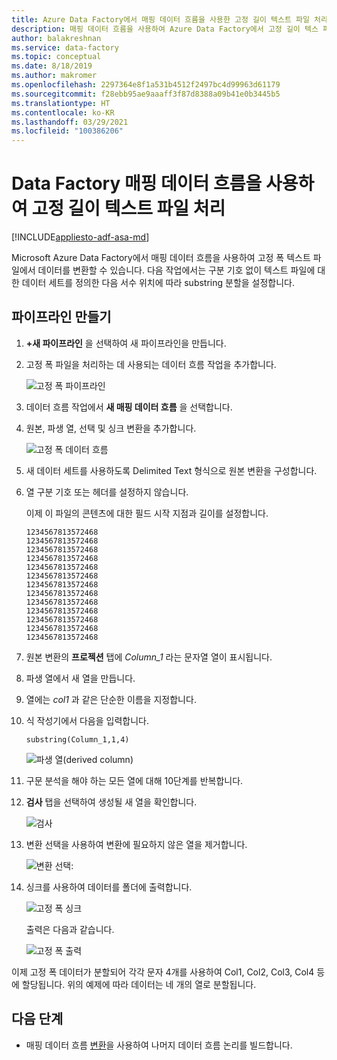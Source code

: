 ```yaml
---
title: Azure Data Factory에서 매핑 데이터 흐름을 사용한 고정 길이 텍스트 파일 처리
description: 매핑 데이터 흐름을 사용하여 Azure Data Factory에서 고정 길이 텍스 파일을 처리하는 방법에 대해 알아보기.
author: balakreshnan
ms.service: data-factory
ms.topic: conceptual
ms.date: 8/18/2019
ms.author: makromer
ms.openlocfilehash: 2297364e8f1a531b4512f2497bc4d99963d61179
ms.sourcegitcommit: f28ebb95ae9aaaff3f87d8388a09b41e0b3445b5
ms.translationtype: HT
ms.contentlocale: ko-KR
ms.lasthandoff: 03/29/2021
ms.locfileid: "100386206"
---
```

# <a name="process-fixed-length-text-files-by-using-data-factory-mapping-data-flows"></a>Data Factory 매핑 데이터 흐름을 사용하여 고정 길이 텍스트 파일 처리

[!INCLUDE[appliesto-adf-asa-md](includes/appliesto-adf-asa-md.md)]

Microsoft Azure Data Factory에서 매핑 데이터 흐름을 사용하여 고정 폭 텍스트 파일에서 데이터를 변환할 수 있습니다. 다음 작업에서는 구분 기호 없이 텍스트 파일에 대한 데이터 세트를 정의한 다음 서수 위치에 따라 substring 분할을 설정합니다.

## <a name="create-a-pipeline"></a>파이프라인 만들기

1. **+새 파이프라인** 을 선택하여 새 파이프라인을 만듭니다.

2. 고정 폭 파일을 처리하는 데 사용되는 데이터 흐름 작업을 추가합니다.

    ![고정 폭 파이프라인](media/data-flow/fwpipe.png)

3. 데이터 흐름 작업에서 **새 매핑 데이터 흐름** 을 선택합니다.

4. 원본, 파생 열, 선택 및 싱크 변환을 추가합니다.

    ![고정 폭 데이터 흐름](media/data-flow/fw2.png)

5. 새 데이터 세트를 사용하도록 Delimited Text 형식으로 원본 변환을 구성합니다.

6. 열 구분 기호 또는 헤더를 설정하지 않습니다.

   이제 이 파일의 콘텐츠에 대한 필드 시작 지점과 길이를 설정합니다.

    ```
    1234567813572468
    1234567813572468
    1234567813572468
    1234567813572468
    1234567813572468
    1234567813572468
    1234567813572468
    1234567813572468
    1234567813572468
    1234567813572468
    1234567813572468
    1234567813572468
    1234567813572468
    ```

7. 원본 변환의 **프로젝션** 탭에 *Column_1* 라는 문자열 열이 표시됩니다.

8. 파생 열에서 새 열을 만듭니다.

9. 열에는 *col1* 과 같은 단순한 이름을 지정합니다.

10. 식 작성기에서 다음을 입력합니다.

    ```substring(Column_1,1,4)```

    ![파생 열(derived column)](media/data-flow/fwderivedcol1.png)

11. 구문 분석을 해야 하는 모든 열에 대해 10단계를 반복합니다.

12. **검사** 탭을 선택하여 생성될 새 열을 확인합니다.

    ![검사](media/data-flow/fwinspect.png)

13. 변환 선택을 사용하여 변환에 필요하지 않은 열을 제거합니다.

    ![변환 선택:](media/data-flow/fwselect.png)

14. 싱크를 사용하여 데이터를 폴더에 출력합니다.

    ![고정 폭 싱크](media/data-flow/fwsink.png)

    출력은 다음과 같습니다.

    ![고정 폭 출력](media/data-flow/fxdoutput.png)

  이제 고정 폭 데이터가 분할되어 각각 문자 4개를 사용하여 Col1, Col2, Col3, Col4 등에 할당됩니다. 위의 예제에 따라 데이터는 네 개의 열로 분할됩니다.

## <a name="next-steps"></a>다음 단계

* 매핑 데이터 흐름 [변환](concepts-data-flow-overview.md)을 사용하여 나머지 데이터 흐름 논리를 빌드합니다.
